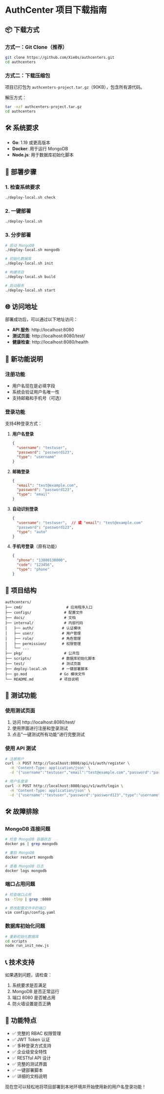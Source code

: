 # AuthCenter 项目下载指南

## 📦 下载方式

### 方式一：Git Clone（推荐）
```bash
git clone https://github.com/Xie0s/authcenters.git
cd authcenters
```

### 方式二：下载压缩包
项目已打包为 `authcenters-project.tar.gz`（90KB），包含所有源代码。

解压方式：
```bash
tar -xzf authcenters-project.tar.gz
cd authcenters
```

## 🛠️ 系统要求

- **Go**: 1.19 或更高版本
- **Docker**: 用于运行 MongoDB
- **Node.js**: 用于数据库初始化脚本

## 🚀 部署步骤

### 1. 检查系统要求
```bash
./deploy-local.sh check
```

### 2. 一键部署
```bash
./deploy-local.sh
```

### 3. 分步部署
```bash
# 启动 MongoDB
./deploy-local.sh mongodb

# 初始化数据库
./deploy-local.sh init

# 构建项目
./deploy-local.sh build

# 启动服务
./deploy-local.sh start
```

## 🌐 访问地址

部署成功后，可以通过以下地址访问：

- **API 服务**: http://localhost:8080
- **测试页面**: http://localhost:8080/test/
- **健康检查**: http://localhost:8080/health

## 🔧 新功能说明

### 注册功能
- 用户名现在是必填字段
- 系统会验证用户名唯一性
- 支持邮箱和手机号（可选）

### 登录功能
支持4种登录方式：

1. **用户名登录**
   ```json
   {
     "username": "testuser",
     "password": "password123",
     "type": "username"
   }
   ```

2. **邮箱登录**
   ```json
   {
     "email": "test@example.com",
     "password": "password123",
     "type": "email"
   }
   ```

3. **自动识别登录**
   ```json
   {
     "username": "testuser",  // 或 "email": "test@example.com"
     "password": "password123",
     "type": "auto"
   }
   ```

4. **手机号登录**（原有功能）
   ```json
   {
     "phone": "13800138000",
     "code": "123456",
     "type": "phone"
   }
   ```

## 📁 项目结构

```
authcenters/
├── cmd/                    # 应用程序入口
├── configs/               # 配置文件
├── docs/                  # 文档
├── internal/              # 内部代码
│   ├── auth/             # 认证模块
│   ├── user/             # 用户管理
│   ├── role/             # 角色管理
│   ├── permission/       # 权限管理
│   └── ...
├── pkg/                   # 公共包
├── scripts/              # 数据库初始化脚本
├── test/                 # 测试页面
├── deploy-local.sh       # 一键部署脚本
├── go.mod               # Go 模块文件
└── README.md            # 项目说明
```

## 🧪 测试功能

### 使用测试页面
1. 访问 http://localhost:8080/test/
2. 使用界面进行注册和登录测试
3. 点击"一键测试所有功能"进行完整测试

### 使用 API 测试
```bash
# 注册用户
curl -X POST http://localhost:8080/api/v1/auth/register \
  -H 'Content-Type: application/json' \
  -d '{"username":"testuser","email":"test@example.com","password":"password123"}'

# 用户名登录
curl -X POST http://localhost:8080/api/v1/auth/login \
  -H 'Content-Type: application/json' \
  -d '{"username":"testuser","password":"password123","type":"username"}'
```

## 🛠️ 故障排除

### MongoDB 连接问题
```bash
# 检查 MongoDB 容器状态
docker ps | grep mongodb

# 重启 MongoDB
docker restart mongodb

# 查看 MongoDB 日志
docker logs mongodb
```

### 端口占用问题
```bash
# 检查端口占用
ss -tlnp | grep :8080

# 修改配置文件中的端口
vim configs/config.yaml
```

### 数据库初始化问题
```bash
# 重新初始化数据库
cd scripts
node run_init_new.js
```

## 📞 技术支持

如果遇到问题，请检查：
1. 系统要求是否满足
2. MongoDB 是否正常运行
3. 端口 8080 是否被占用
4. 防火墙设置是否正确

## 🎯 功能特点

- ✅ 完整的 RBAC 权限管理
- ✅ JWT Token 认证
- ✅ 多种登录方式支持
- ✅ 企业级安全特性
- ✅ RESTful API 设计
- ✅ 完整的测试界面
- ✅ 一键部署脚本
- ✅ 详细的文档说明

现在您可以轻松地将项目部署到本地环境并开始使用新的用户名登录功能！
